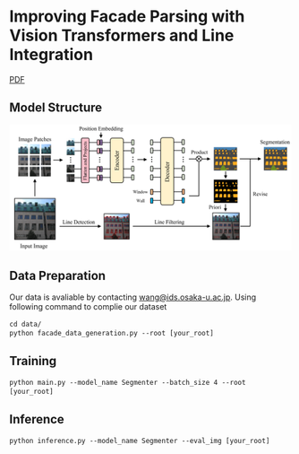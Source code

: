 # Improving Facade Parsing with Vision Transformers and Line Integration
[PDF](https://arxiv.org/pdf/2309.15523.pdf)

## Model Structure
![Structure Figure](figs/Figure_overview.png)

## Data Preparation
Our data is avaliable by contacting wang@ids.osaka-u.ac.jp.
Using following command to complie our dataset
```
cd data/
python facade_data_generation.py --root [your_root]
```

## Training
```
python main.py --model_name Segmenter --batch_size 4 --root [your_root]
```

## Inference
```
python inference.py --model_name Segmenter --eval_img [your_root]
```
